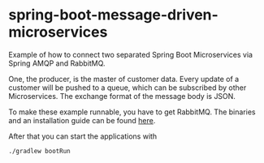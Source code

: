 # spring-boot-message-driven-microservices

Example of how to connect two separated Spring Boot Microservices via Spring AMQP and RabbitMQ.

One, the producer, is the master of customer data. Every update of a customer will
be pushed to a queue, which can be subscribed by other Microservices. The exchange format of the message body is JSON.

To make these example runnable, you have to get RabbitMQ. The binaries and an installation guide can be found [here](http://www.rabbitmq.com/download.html).

After that you can start the applications with 
```
./gradlew bootRun
```
